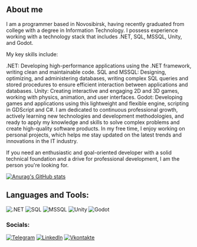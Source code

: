 ## About me


I am a programmer based in Novosibirsk, having recently graduated from college with a degree in Information Technology. I possess experience working with a technology stack that includes .NET, SQL, MSSQL, Unity, and Godot.

My key skills include:

.NET: Developing high-performance applications using the .NET framework, writing clean and maintainable code.
SQL and MSSQL: Designing, optimizing, and administering databases, writing complex SQL queries and stored procedures to ensure efficient interaction between applications and databases.
Unity: Creating interactive and engaging 2D and 3D games, working with physics, animation, and user interfaces.
Godot: Developing games and applications using this lightweight and flexible engine, scripting in GDScript and C#.
I am dedicated to continuous professional growth, actively learning new technologies and development methodologies, and ready to apply my knowledge and skills to solve complex problems and create high-quality software products. In my free time, I enjoy working on personal projects, which helps me stay updated on the latest trends and innovations in the IT industry.

If you need an enthusiastic and goal-oriented developer with a solid technical foundation and a drive for professional development, I am the person you're looking for.

[![Anurag's GitHub stats](https://github-readme-stats.vercel.app/api?username=PepeDux&show_icons=true&theme=transparent)](https://github.com/PepeDux)

## Languages and Tools:
![.NET](https://img.shields.io/badge/-FRAMEWORK-090909?style=for-the-badge&logo=.NET&logoColor=097CDB)
![SQL](https://img.shields.io/badge/-SQL-090909?style=for-the-badge&logo=SQL&logoColor=F8C52C)
![MSSQL](https://img.shields.io/badge/-MSSQL-090909?style=for-the-badge&logo=MSSQL&logoColor=F88C00)
![Unity](https://img.shields.io/badge/-Unity-090909?style=for-the-badge&logo=Unity&logoColor=E9D54D)
![Godot](https://img.shields.io/badge/-Godot-090909?style=for-the-badge&logo=Godot&logoColor=E5D3FF)


### Socials:
[![Telegram](https://img.shields.io/badge/-Telegram-090909?style=for-the-badge&logo=telegram&logoColor=27A0D9)](https://t.me/AugustWeissenberg)
[![LinkedIn](https://img.shields.io/badge/-LinkedIn-090909?style=for-the-badge&logo=linkedin&logoColor=007BB6)](https://www.linkedin.com/in/роман-витик-90009b218/)
[![Vkontakte](https://img.shields.io/badge/-Vkontakte-090909?style=for-the-badge&logo=Vk&logoColor=4F7DB3)](https://vk.com/august_waissenberg)
<!--
**PepeDux/PepeDux** is a ✨ _special_ ✨ repository because its `README.md` (this file) appears on your GitHub profile.

Here are some ideas to get you started:

- 🔭 I’m currently working on ...
- 🌱 I’m currently learning ...
- 👯 I’m looking to collaborate on ...
- 🤔 I’m looking for help with ...
- 💬 Ask me about ...
- 📫 How to reach me: ...
- 😄 Pronouns: ...
- ⚡ Fun fact: ...
-->
